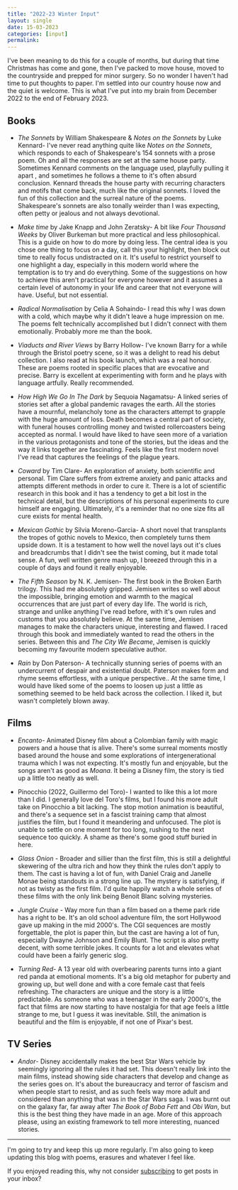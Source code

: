 ```yaml
---
title: "2022-23 Winter Input"
layout: single
date: 15-03-2023
categories: [input]
permalink:
---
```


I've been meaning to do this for a couple of months, but during that time Christmas has come and gone, then I've packed to move house, moved to the countryside and prepped for minor surgery. So no wonder I haven't had time to put thoughts to paper. I'm settled into our country house now and the quiet is welcome. This is what I've put into my brain from December 2022 to the end of February 2023. 

## Books

- *The Sonnets* by William Shakespeare & *Notes on the Sonnets* by  Luke Kennard- I've never read anything quite like *Notes on the Sonnets*, which responds to each of Shakespeare's 154 sonnets with a prose poem. Oh and all the responses are set at the same house party. Sometimes Kennard comments on the language used, playfully pulling it apart , and sometimes he follows a theme to it's often absurd conclusion. Kennard threads the house party with recurring characters and motifs that come back, much like the original sonnets. I loved the fun of this collection and the surreal nature of the poems. Shakespeare's sonnets are also tonally weirder than I was expecting, often petty or jealous  and not always devotional. 

- *Make time* by Jake Knapp and John Zeratsky- A bit like *Four Thousand Weeks* by Oliver Burkeman but more practical and less philosophical. This is a guide on how to do more by doing less. The central idea is you chose one thing to focus on a day, call this your highlight, then block out time to really focus undistracted on it. It's useful to restrict yourself to one highlight a day, especially in this modern world where the temptation is to try and do everything. Some of the suggestions on how to achieve this aren't practical for everyone however and it assumes a certain level of autonomy in your life and career that not everyone will have.  Useful, but not essential.

- *Radical Normalisation* by Celia A Sohaindo- I read this why I was down with a cold, which maybe why it didn't leave a huge impression on me. The poems felt technically accomplished but I didn't connect with them emotionally.  Probably more me than the book.

- *Viaducts and River Views* by Barry Hollow- I've known Barry for a while through the Bristol poetry scene, so it was a delight to read his debut collection. I also read at his book launch, which was a real honour. These are poems rooted in specific places that are evocative and precise. Barry is excellent at experimenting with form and he plays with language artfully. Really recommended.

- *How High We Go In The Dark* by Sequoia Nagamatsu- A linked series of stories set after a global pandemic ravages the earth. All the stories have a mournful, melancholy tone as the characters attempt to grapple with the huge amount of loss. Death becomes a central part of society, with funeral houses controlling money and twisted rollercoasters being accepted as normal. I would have liked to have seen more of a variation in the various protagonists and tone of the stories, but the ideas and the way it links together are fascinating. Feels like the first modern novel I've read that captures the feelings of the plague years.

- *Coward* by Tim Clare- An exploration of anxiety, both scientific and personal. Tim Clare suffers from extreme anxiety and panic attacks and attempts different methods in order to cure it. There is a lot of scientific research in this book and it has a tendency to get a bit lost in the technical detail, but the descriptions of his personal experiments to cure himself are engaging. Ultimately, it's a reminder that no one size fits all cure exists for mental health.

- *Mexican Gothic* by Silvia Moreno-Garcia- A short novel that transplants the tropes of gothic novels to Mexico, then completely turns them upside down. It is a testament to how well the novel lays out it's clues and breadcrumbs that I didn't see the twist coming, but it made total sense. A fun, well written genre mash up, I breezed through this in a couple of days and found it really enjoyable. 

- *The Fifth Season* by N. K. Jemisen- The first book in the Broken Earth trilogy. This had me absolutely gripped. Jemisen writes so well about the impossible, bringing emotion and warmth to the magical occurrences that are just part of every day life. The world is rich, strange and unlike anything I've read before, with it's own rules and customs that you absolutely believe. At the same time, Jemisen manages to make the characters unique, interesting and flawed. I raced through this book and immediately wanted to read the others in the series. Between this and *The City We Became*, Jemisen is quickly becoming my favourite modern speculative author. 

- *Rain* by Don Paterson- A technically stunning series of poems with an undercurrent of despair and existential doubt. Paterson makes form and rhyme seems effortless, with a unique perspective.. At the same time, I would have liked some of the poems to loosen up just a little as something seemed to be held back across the collection. I liked it, but wasn't completely blown away.

## Films

- *Encanto*- Animated Disney film about a Colombian family with magic powers and a house that is alive. There's some surreal moments mostly based around the house and some explorations of intergenerational trauma which I was not expecting. It's mostly fun and enjoyable, but the songs aren't as good as *Moana*. It being a Disney film, the story is tied up a little too neatly as well.

- Pinocchio (2022, Guillermo del Toro)- I wanted to like this a lot more than I did. I generally love del Toro's films, but I found his more adult take on Pinocchio a bit lacking. The stop motion animation is beautiful, and there's a sequence set in a fascist training camp that almost justifies the film, but I found it meandering and unfocused. The plot is unable to settle on one moment for too long, rushing to the next sequence too quickly. A shame as there's some good stuff buried in here. 

- *Glass Onion* - Broader and sillier than the first film, this is still a delightful skewering of the ultra rich and how they think the rules don't apply to them. The cast is having a lot of fun, with Daniel Craig and Janelle Monae being standouts in a strong line up. The mystery is satisfying, if not as twisty as the first film. I'd quite happily watch a whole series of these films with the only link being Benoit Blanc solving mysteries.

 - *Jungle Cruise* - Way more fun than a film based on a theme park ride has a right to be.  It's an old school adventure film, the sort Hollywood gave up making in the mid 2000's. The CGI sequences are mostly forgettable, the plot is paper thin, but the cast are having a lot of fun, especially Dwayne Johnson and Emily Blunt. The script is also pretty decent, with some terrible jokes. It counts for a lot and elevates what could have been a fairly generic slog.

- *Turning Red*- A 13 year old with overbearing parents turns into a giant red panda at emotional moments. It's a big old metaphor for puberty and growing up, but well done and with a core female cast that feels refreshing. The characters are unique and the story is a little predictable. As someone who was a teenager in the early 2000's, the fact that films are now starting to have nostalgia for that age feels a little strange to me, but I guess it was inevitable. Still, the animation is beautiful and the film is enjoyable, if not one of Pixar's best.

## TV Series

- *Andor*- Disney accidentally makes the best Star Wars vehicle by seemingly ignoring all the rules it had set. This doesn't really link into the main films, instead showing side characters that develop and change as the series goes on. It's about the bureaucracy and terror of fascism and when people start to resist, and as such feels way more adult and considered than anything that  was in the Star Wars saga. I was burnt out on the galaxy far, far away after *The Book of Boba Fett* and *Obi Wan*, but this is the best thing they have made in an age. More of this approach please, using an existing framework to tell more interesting, nuanced stories.

***
I'm going to try and keep this up more regularly. I'm also going to keep updating this blog with poems, erasures and whatever I feel like.  

If you enjoyed reading this, why not consider [subscribing](https://us10.admin.mailchimp.com/reports/summary?id=03000a56e1f0) to get posts in your inbox? 